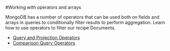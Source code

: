 #Working with operators and arrays

MongoDB has a number of operators that can be used both on fields and arrays in queries to conditionally filter results to perform aggregation. Learn how to use operators to filter our recipe Documents.

- [Query and Projection Operators](https://docs.mongodb.com/manual/reference/operator/query/)
- [Comparison Query Operators](https://docs.mongodb.com/manual/reference/operator/query-comparison/)